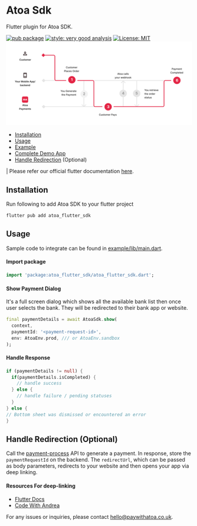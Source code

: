# Atoa Sdk

Flutter plugin for Atoa SDK.

[![pub package](https://img.shields.io/pub/v/atoa_flutter_sdk.svg)](https://pub.dartlang.org/packages/atoa_flutter_sdk)
[![style: very good analysis][very_good_analysis_badge]][very_good_analysis_link]
[![License: MIT][license_badge]][license_link]
<img src="assets/atoa-sdk-flow.png">

- [Installation](#installation)
- [Usage](#usage)
- [Example](https://github.com/ATOAPaymentsLimited/flutter_atoa_sdk/tree/main/example)
- [Complete Demo App](demo_app/lib/main.dart)
- [Handle Redirection](#handle-redirection-optional) (Optional)

| Please refer our official flutter documentation [here](https://docs.atoa.me/).

## Installation

Run following to add Atoa SDK to your flutter project

```sh
flutter pub add atoa_flutter_sdk
```

## Usage

Sample code to integrate can be found in [example/lib/main.dart](example/lib/main.dart).

#### Import package

```dart
import 'package:atoa_flutter_sdk/atoa_flutter_sdk.dart';
```

#### Show Payment Dialog

It's a full screen dialog which shows all the available bank list then once user selects the bank. They will be redirected to their bank app or website.

```dart
final paymentDetails = await AtoaSdk.show(
  context,
  paymentId: '<payment-request-id>',
  env: AtoaEnv.prod, /// or AtoaEnv.sandbox
);
```

#### Handle Response

```dart
if (paymentDetails != null) {
  if(paymentDetails.isCompleted) {
    // handle success
  } else {
    // handle failure / pending statuses
  }
} else {
// Bottom sheet was dismissed or encountered an error
}
```

## Handle Redirection (Optional)

Call the [payment-process](https://docs.atoa.me/api-reference/Payment/process-payment) API to generate a payment. In response, store the `paymentRequestId` on the backend. The `redirectUrl`, which can be passed as body parameters, redirects to your website and then opens your app via deep linking.

#### Resources For deep-linking

- [Flutter Docs](https://docs.flutter.dev/ui/navigation/deep-linking)
- [Code With Andrea](https://codewithandrea.com/articles/flutter-deep-links/)

For any issues or inquiries, please contact hello@paywithatoa.co.uk.

[very_good_analysis_link]: https://pub.dev/packages/very_good_analysis
[very_good_analysis_badge]: https://img.shields.io/badge/style-very_good_analysis-B22C89.svg
[license_badge]: https://img.shields.io/badge/license-MIT-blue.svg
[license_link]: https://opensource.org/licenses/MIT
